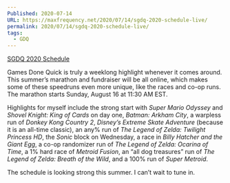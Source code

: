 ```yaml
---
Published: 2020-07-14
URL: https://maxfrequency.net/2020/07/14/sgdq-2020-schedule-live/
permalink: 2020/07/14/sgdq-2020-schedule-live/
tags:
  - GDQ
---
```

[SGDQ 2020 Schedule](https://gamesdonequick.com/schedule)

Games Done Quick is truly a weeklong highlight whenever it comes around. This summer’s marathon and fundraiser will be all online, which makes some of these speedruns even more unique, like the races and co-op runs. The marathon starts Sunday, August 16 at 11:30 AM EST.

Highlights for myself include the strong start with *Super Mario Odyssey* and *Shovel Knight: King of Cards* on day one, *Batman: Arkham City*, a warpless run of *Donkey Kong Country 2*, *Disney’s Extreme Skate Adventure* (because it is an all-time classic), an any% run of *The Legend of Zelda: Twilight Princess HD*, the *Sonic* block on Wednesday, a race in *Billy Hatcher and the Giant Egg*, a co-op randomizer run of *The Legend of Zelda: Ocarina of Time*, a 1% hard race of *Metroid Fusion*, an “all dog treasures” run of *The Legend of Zelda: Breath of the Wild*, and a 100% run of *Super Metroid*.

The schedule is looking strong this summer. I can’t wait to tune in.